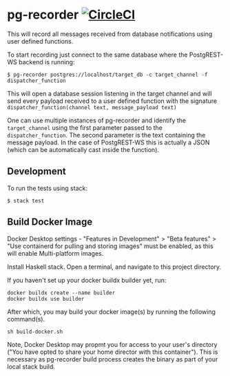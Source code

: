 # pg-recorder [![CircleCI](https://circleci.com/gh/diogob/pg-recorder.svg?style=svg)](https://circleci.com/gh/diogob/pg-recorder)

This will record all messages received from database notifications using user defined functions.

To start recording just connect to the same database where the PostgREST-WS backend is running:

    $ pg-recorder postgres://localhost/target_db -c target_channel -f dispatcher_function

This will open a database session listening in the target channel and
will send every payload received to a user defined function with the signature `dispatcher_function(channel text, message_payload text)`

One can use multiple instances of pg-recorder and identify the `target_channel` using the first parameter passed to the `dispatcher_function`.
The second parameter is the text containing the message payload. In the case of PostgREST-WS this is actually a JSON (which can be automatically cast inside the function).

## Development

To run the tests using stack:

    $ stack test

## Build Docker Image

Docker Desktop settings - "Features in Development" > "Beta features" > "Use containerd for pulling and storing images" must be enabled, as this will enable Multi-platform images.

Install Haskell stack.
Open a terminal, and navigate to this project directory.

If you haven't set up your docker buildx builder yet, run:

```
docker buildx create --name builder
docker buildx use builder
```



After which, you may build your docker image(s) by running the following command(s).

```
sh build-docker.sh
```

Note, Docker Desktop may propmt you for access to your user's directory ("You have opted to share your home director with this container"). This is necessary as pg-recorder build process creates the binary as part of your local stack build.
